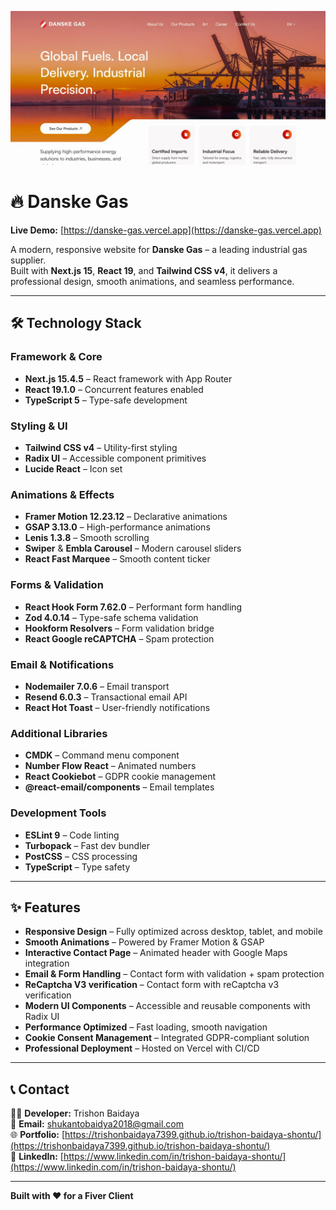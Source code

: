 ![Danske Gas Hero](./public/assets/heroSectionImg.webp)

# 🔥 Danske Gas

**Live Demo:** [https://danske-gas.vercel.app](https://danske-gas.vercel.app)

A modern, responsive website for **Danske Gas** – a leading industrial gas supplier.  
Built with **Next.js 15**, **React 19**, and **Tailwind CSS v4**, it delivers a professional design, smooth animations, and seamless performance.

---

## 🛠️ Technology Stack

### Framework & Core
- **Next.js 15.4.5** – React framework with App Router
- **React 19.1.0** – Concurrent features enabled
- **TypeScript 5** – Type-safe development

### Styling & UI
- **Tailwind CSS v4** – Utility-first styling
- **Radix UI** – Accessible component primitives
- **Lucide React** – Icon set

### Animations & Effects
- **Framer Motion 12.23.12** – Declarative animations
- **GSAP 3.13.0** – High-performance animations
- **Lenis 1.3.8** – Smooth scrolling
- **Swiper** & **Embla Carousel** – Modern carousel sliders
- **React Fast Marquee** – Smooth content ticker

### Forms & Validation
- **React Hook Form 7.62.0** – Performant form handling
- **Zod 4.0.14** – Type-safe schema validation
- **Hookform Resolvers** – Form validation bridge
- **React Google reCAPTCHA** – Spam protection

### Email & Notifications
- **Nodemailer 7.0.6** – Email transport
- **Resend 6.0.3** – Transactional email API
- **React Hot Toast** – User-friendly notifications

### Additional Libraries
- **CMDK** – Command menu component
- **Number Flow React** – Animated numbers
- **React Cookiebot** – GDPR cookie management
- **@react-email/components** – Email templates

### Development Tools
- **ESLint 9** – Code linting
- **Turbopack** – Fast dev bundler
- **PostCSS** – CSS processing
- **TypeScript** – Type safety

---

## ✨ Features

- **Responsive Design** – Fully optimized across desktop, tablet, and mobile
- **Smooth Animations** – Powered by Framer Motion & GSAP
- **Interactive Contact Page** – Animated header with Google Maps integration
- **Email & Form Handling** – Contact form with validation + spam protection
- **ReCaptcha V3 verification** – Contact form with reCaptcha v3 verification
- **Modern UI Components** – Accessible and reusable components with Radix UI
- **Performance Optimized** – Fast loading, smooth navigation
- **Cookie Consent Management** – Integrated GDPR-compliant solution
- **Professional Deployment** – Hosted on Vercel with CI/CD

---

## 📞 Contact

👨‍💻 **Developer:** Trishon Baidaya  
📧 **Email:** [shukantobaidya2018@gmail.com](mailto:shukantobaidya2018@gmail.com)  
🌐 **Portfolio:** [https://trishonbaidaya7399.github.io/trishon-baidaya-shontu/](https://trishonbaidaya7399.github.io/trishon-baidaya-shontu/)  
💼 **LinkedIn:** [https://www.linkedin.com/in/trishon-baidaya-shontu/](https://www.linkedin.com/in/trishon-baidaya-shontu/)

---

**Built with ❤️ for a Fiver Client**
